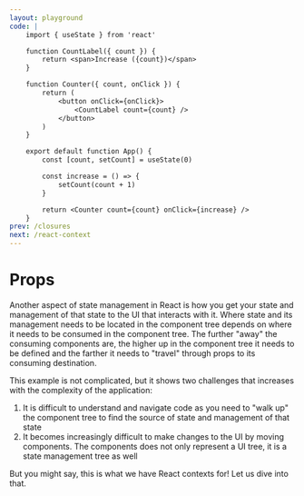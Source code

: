 ```yaml
---
layout: playground
code: |
    import { useState } from 'react'

    function CountLabel({ count }) {
        return <span>Increase ({count})</span>
    }

    function Counter({ count, onClick }) {
        return (
            <button onClick={onClick}>
                <CountLabel count={count} />
            </button>
        )
    }

    export default function App() {
        const [count, setCount] = useState(0)

        const increase = () => {
            setCount(count + 1)
        }

        return <Counter count={count} onClick={increase} />
    }
prev: /closures
next: /react-context
---
```


# Props

Another aspect of state management in React is how you get your state and management of that state to the UI that interacts with it. Where state and its management needs to be located in the component tree depends on where it needs to be consumed in the component tree. The further "away" the consuming components are, the higher up in the component tree it needs to be defined and the farther it needs to "travel" through props to its consuming destination.

This example is not complicated, but it shows two challenges that increases with the complexity of the application:

1. It is difficult to understand and navigate code as you need to "walk up" the component tree to find the source of state and management of that state
2. It becomes increasingly difficult to make changes to the UI by moving components. The components does not only represent a UI tree, it is a state management tree as well

But you might say, this is what we have React contexts for! Let us dive into that.